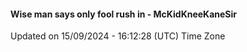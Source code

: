#### Wise man says only fool rush in - McKidKneeKaneSir
Updated on 15/09/2024 - 16:12:28 (UTC) Time Zone

